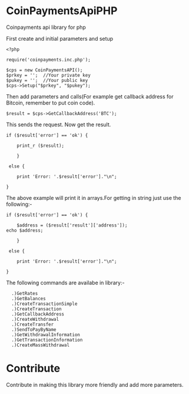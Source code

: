# CoinPaymentsApiPHP
Coinpayments api library for php

First create and initial parameters and setup

    <?php

    require('coinpayments.inc.php');

    $cps = new CoinPaymentsAPI();
    $prkey = '';  //Your private key
    $pukey = '';  //Your public key
    $cps->Setup("$prkey", "$pukey");
Then add parameters and calls(For example get callback address for Bitcoin, remember to put coin code).
    
    $result = $cps->GetCallbackAddress('BTC');

This sends the request. Now get the result.
    
    if ($result['error'] == 'ok') {

		print_r ($result);

		}

	 else {

		print 'Error: '.$result['error']."\n";

	}

The above example will print it in arrays.For getting in string just use the following:-
  
    if ($result['error'] == 'ok') {

		$address = ($result['result']['address']);
    echo $address;

		}

	 else {

		print 'Error: '.$result['error']."\n";

	}
  
  The following commands are availabe in library:-
      
      .)GetRates
      .)GetBalances
      .)CreateTransactionSimple
      .)CreateTransaction
      .)GetCallbackAddress
      .)CreateWithdrawal
      .)CreateTransfer
      .)SendToPayByName
      .)GetWithdrawalInformation
      .)GetTransactionInformation
      .)CreateMassWithdrawal
 
 
# Contribute

Contribute in making this library more friendly and add more parameters.
